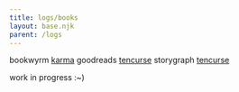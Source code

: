 ```yaml
---
title: logs/books
layout: base.njk
parent: /logs
---
```


<div class="grid">
<span class="label">bookwyrm</span>
<span><a href="https://bookwyrm.social/user/karma">karma</a></span>
<span class="label">goodreads</span>
<span><a href="https://www.goodreads.com/tencurse">tencurse</a></span>
<span class="label">storygraph</span>
<span><a href="https://app.thestorygraph.com/profile/tencurse">tencurse</a></span>
</div>
<p></p>

work in progress :~)

<!-- go to [bookbug](/bookbug) page -->